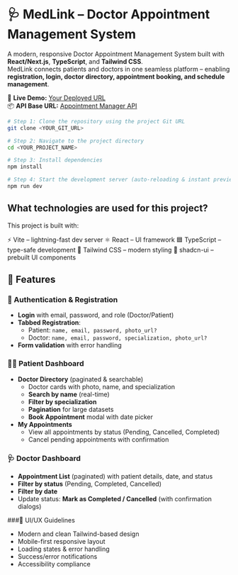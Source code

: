 # 🩺 MedLink – Doctor Appointment Management System

A modern, responsive Doctor Appointment Management System built with **React/Next.js**, **TypeScript**, and **Tailwind CSS**.  
MedLink connects patients and doctors in one seamless platform – enabling **registration, login, doctor directory, appointment booking, and schedule management**.  

🚀 **Live Demo:** [Your Deployed URL](https://your-deployment-url.com)  
📦 **API Base URL:** [Appointment Manager API](https://appointment-manager-node.onrender.com/api/v1)  


```sh
# Step 1: Clone the repository using the project Git URL
git clone <YOUR_GIT_URL>

# Step 2: Navigate to the project directory
cd <YOUR_PROJECT_NAME>

# Step 3: Install dependencies
npm install

# Step 4: Start the development server (auto-reloading & instant preview)
npm run dev
```

## What technologies are used for this project?

This project is built with:

⚡ Vite – lightning-fast dev server
⚛️ React – UI framework
🟦 TypeScript – type-safe development
🎨 Tailwind CSS – modern styling
🧩 shadcn-ui – prebuilt UI components

## 📌 Features

### 👤 Authentication & Registration
- **Login** with email, password, and role (Doctor/Patient)  
- **Tabbed Registration**:  
  - Patient: `name, email, password, photo_url?`  
  - Doctor: `name, email, password, specialization, photo_url?`  
- **Form validation** with error handling  

### 🧑‍⚕️ Patient Dashboard
- **Doctor Directory** (paginated & searchable)  
  - Doctor cards with photo, name, and specialization  
  - **Search by name** (real-time)  
  - **Filter by specialization**  
  - **Pagination** for large datasets  
  - **Book Appointment** modal with date picker  
- **My Appointments**  
  - View all appointments by status (Pending, Cancelled, Completed)  
  - Cancel pending appointments with confirmation  

### 🩺 Doctor Dashboard
- **Appointment List** (paginated) with patient details, date, and status  
- **Filter by status** (Pending, Completed, Cancelled)  
- **Filter by date**  
- Update status: **Mark as Completed / Cancelled** (with confirmation dialogs)  


###🎨 UI/UX Guidelines

- Modern and clean Tailwind-based design
- Mobile-first responsive layout
- Loading states & error handling
- Success/error notifications
- Accessibility compliance